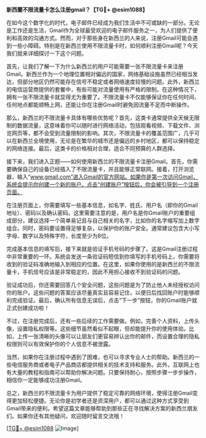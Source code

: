 **新西蘭不限流量卡怎么注册gmail？【TG💪+ @esim1088】**

在如今这个数字化的时代，电子邮件已经成为我们生活中不可或缺的一部分。无论是工作还是生活，Gmail作为全球最受欢迎的电子邮件服务之一，为人们提供了便利和高效的沟通方式。然而，对于那些身在新西兰的人来说，注册Gmail可能会遇到一些小障碍。特别是在新西兰使用不限流量卡时，如何顺利注册Gmail呢？今天我们就来详细探讨一下这个问题。

首先，让我们了解一下为什么新西兰的用户可能需要一张不限流量卡来注册Gmail。新西兰作为一个地理位置相对偏远的国家，网络基础设施虽然已经相当发达，但部分地区仍然可能存在信号不稳定或者网络速度较慢的问题。此外，新西兰的电信运营商提供的套餐中，有些可能对流量使用有严格的限制。在这种情况下，拥有一张不限流量卡就显得尤为重要了。不限流量卡不仅能够保证你在任何时间、任何地点都能顺畅上网，还能让你在注册Gmail时避免因流量不足而中断操作。

那么，新西兰的不限流量卡具体有哪些优势呢？首先，这类卡通常提供全天候无限制的数据流量，这意味着你可以随时进行网络活动，包括观看视频、下载文件、浏览网页等，都不会受到流量限制的影响。其次，不限流量卡的覆盖范围广，几乎可以在新西兰全境使用，无论是在繁华的城市还是偏远的乡村地区，都可以保持稳定的网络连接。最后，这类卡的价格相对合理，适合不同预算的人群选择。

接下来，我们进入正题——如何使用新西兰的不限流量卡注册Gmail。首先，你需要确保自己的设备已经插入了不限流量卡，并且能够正常联网。接着，打开浏览器，输入“www.gmail.com”进入Gmail的官方网站。如果你是第一次访问Gmail，系统会提示你创建一个新的账户。点击“创建账户”按钮后，你会被引导到一个注册页面。

在注册页面上，你需要填写一些基本信息，如名字、姓氏、用户名（即你的Gmail地址）、密码以及确认密码。这里需要注意的是，用户名是你Gmail账户的重要组成部分，建议选择一个简单易记且与自己相关的名字，比如你的名字缩写加上数字组合。同时，密码要设置得足够复杂，以保护你的账户安全。通常建议包含大小写字母、数字以及特殊字符，长度至少为8位。

完成基本信息的填写后，接下来就是验证手机号码的步骤了。这是Gmail注册过程中非常重要的一环。系统会发送一条验证码短信到你填写的手机号码上，你需要将收到的验证码准确地输入到相应的位置。在这里，如果你使用的是新西兰的不限流量卡，手机信号应该是非常稳定的，因此不用担心接收不到验证码的问题。

验证成功后，你还需要回答几个安全问题，这些问题是为了防止他人未经授权访问你的账户。这些问题的答案应该尽量真实且容易记住，以便日后找回账户时能够顺利完成验证。最后，确认所有信息无误后，点击“下一步”按钮，你的Gmail账户就正式创建成功啦！

不过，在注册完成后，还有一些后续的工作需要做。例如，完善个人资料，上传头像，设置隐私权限等。这些细节虽然看似不起眼，但却能提升你的使用体验。比如，上传一张清晰的头像可以让朋友们更容易辨认出你的邮件，而设置合理的隐私权限则可以有效保护你的个人信息不被泄露。

当然，如果你在注册过程中遇到了困难，也可以寻求专业人士的帮助。新西兰的一些电信服务商或者电子产品商店都提供相关的技术支持和服务。此外，互联网上也有大量的教程和指南可以帮助你解决问题。只要保持耐心，按照步骤一步步操作，相信你一定能够成功注册Gmail。

总之，新西兰的不限流量卡为用户提供了稳定可靠的网络环境，使得注册Gmail变得更加轻松便捷。无论你是初学者还是资深用户，都可以通过这种方式享受到Gmail带来的便利。希望这篇文章能够帮助到那些正在寻找解决方案的新西兰朋友们。如果你还有其他疑问，欢迎随时留言交流哦！

[[TG💪+ @esim1088](https://t.me/s/esim1088) ![Image](https://i.postimg.cc/4NQfJmqS/Snipaste-2025-05-13-00-14-12.png)]
